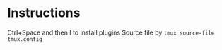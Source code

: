 # Instructions

Ctrl+Space and then I to install plugins
Source file by `tmux source-file tmux.config`
